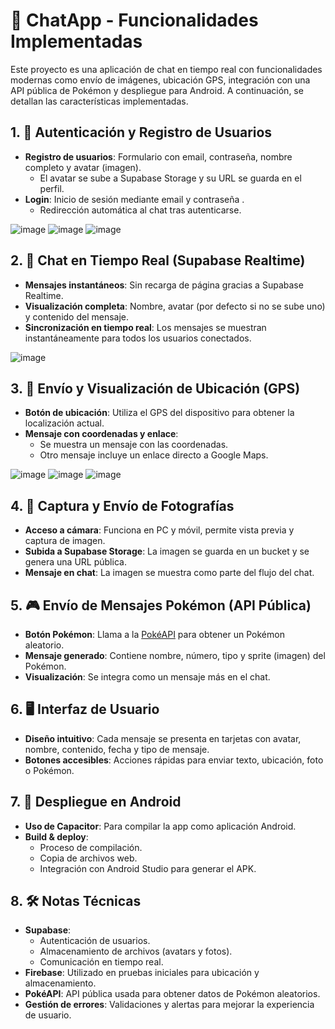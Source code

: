 # 📱 ChatApp - Funcionalidades Implementadas

Este proyecto es una aplicación de chat en tiempo real con funcionalidades modernas como envío de imágenes, ubicación GPS, integración con una API pública de Pokémon y despliegue para Android. A continuación, se detallan las características implementadas.

## 1. 🔐 Autenticación y Registro de Usuarios

- **Registro de usuarios**: Formulario con email, contraseña, nombre completo y avatar (imagen).
  - El avatar se sube a Supabase Storage y su URL se guarda en el perfil.
- **Login**: Inicio de sesión mediante email y contraseña .
  - Redirección automática al chat tras autenticarse.
 
![image](https://github.com/user-attachments/assets/c6a3d311-c12d-449e-b352-8d9d67f876b1)
![image](https://github.com/user-attachments/assets/d0555cea-4fa6-42d6-a066-dccd95a412aa)
![image](https://github.com/user-attachments/assets/e9d1a7ac-902c-4a78-85ff-1517a017897d)



## 2. 💬 Chat en Tiempo Real (Supabase Realtime)

- **Mensajes instantáneos**: Sin recarga de página gracias a Supabase Realtime.
- **Visualización completa**: Nombre, avatar (por defecto si no se sube uno) y contenido del mensaje.
- **Sincronización en tiempo real**: Los mensajes se muestran instantáneamente para todos los usuarios conectados.

![image](https://github.com/user-attachments/assets/b6dc9f35-f4f2-48d3-a279-fdec33abbe91)


## 3. 📍 Envío y Visualización de Ubicación (GPS)

- **Botón de ubicación**: Utiliza el GPS del dispositivo para obtener la localización actual.
- **Mensaje con coordenadas y enlace**:
  - Se muestra un mensaje con las coordenadas.
  - Otro mensaje incluye un enlace directo a Google Maps.
 
![image](https://github.com/user-attachments/assets/34c226bb-15e3-44be-b6bf-2f0d12efa40b)
![image](https://github.com/user-attachments/assets/d3c0285b-8215-4441-92a0-e7060fa93ce9)
![image](https://github.com/user-attachments/assets/2fec195f-6aa3-48bc-811f-80d2dccaea8a)


## 4. 📸 Captura y Envío de Fotografías

- **Acceso a cámara**: Funciona en PC y móvil, permite vista previa y captura de imagen.
- **Subida a Supabase Storage**: La imagen se guarda en un bucket y se genera una URL pública.
- **Mensaje en chat**: La imagen se muestra como parte del flujo del chat.

## 5. 🎮 Envío de Mensajes Pokémon (API Pública)

- **Botón Pokémon**: Llama a la [PokéAPI](https://pokeapi.co/) para obtener un Pokémon aleatorio.
- **Mensaje generado**: Contiene nombre, número, tipo y sprite (imagen) del Pokémon.
- **Visualización**: Se integra como un mensaje más en el chat.

## 6. 🖥️ Interfaz de Usuario

- **Diseño intuitivo**: Cada mensaje se presenta en tarjetas con avatar, nombre, contenido, fecha y tipo de mensaje.
- **Botones accesibles**: Acciones rápidas para enviar texto, ubicación, foto o Pokémon.

## 7. 📱 Despliegue en Android

- **Uso de Capacitor**: Para compilar la app como aplicación Android.
- **Build & deploy**:
  - Proceso de compilación.
  - Copia de archivos web.
  - Integración con Android Studio para generar el APK.

## 8. 🛠️ Notas Técnicas

- **Supabase**: 
  - Autenticación de usuarios.
  - Almacenamiento de archivos (avatars y fotos).
  - Comunicación en tiempo real.
- **Firebase**: Utilizado en pruebas iniciales para ubicación y almacenamiento.
- **PokéAPI**: API pública usada para obtener datos de Pokémon aleatorios.
- **Gestión de errores**: Validaciones y alertas para mejorar la experiencia de usuario.
